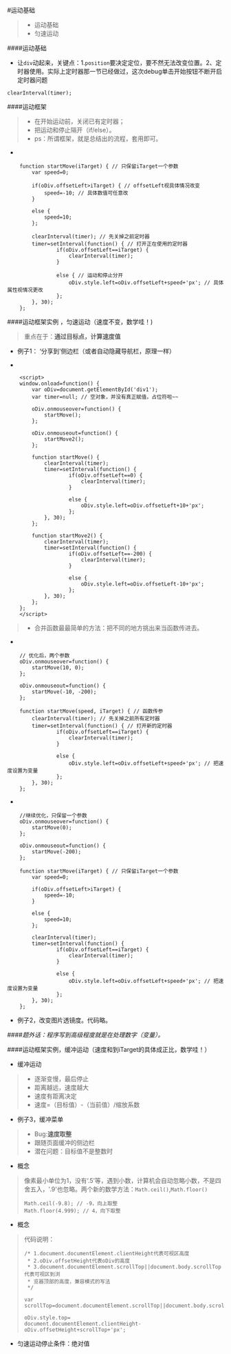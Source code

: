 #运动基础
> - 运动基础
> - 匀速运动

####运动基础
- 让`div`动起来，关键点：1.`position`要决定定位，要不然无法改变位置。2、定时器使用。实际上定时器那一节已经做过，这次debug单击开始按钮不断开启定时器问题
```
clearInterval(timer);
```

####运动框架
> - 在开始运动前，关闭已有定时器；
> - 把运动和停止隔开（if/else）。
> - ps：所谓框架，就是总结出的流程，套用即可。

- 
```
    function startMove(iTarget) { // 只保留iTarget一个参数
        var speed=0;

        if(oDiv.offsetLeft>iTarget) { // offsetLeft视具体情况改变
            speed=-10; // 具体数值可任意改
        }

        else {
            speed=10;
        };

        clearInterval(timer); // 先关掉之前定时器
        timer=setInterval(function() { // 打开正在使用的定时器
                if(oDiv.offsetLeft==iTarget) {
                    clearInterval(timer);
                }

                else { // 运动和停止分开
                    oDiv.style.left=oDiv.offsetLeft+speed+'px'; // 具体属性视情况更改
                };
        }, 30);
    };
```

####运动框架实例 ，匀速运动（速度不变，数学哇！)
> 重点在于：**通过目标点，计算速度值**

- 例子1： ‘分享到’侧边栏（或者自动隐藏导航栏，原理一样）

- 
```
    <script>
    window.onload=function() {
        var oDiv=document.getElementById('div1');
        var timer=null; // 空对象，并没有真正赋值，占位符啦~~

        oDiv.onmouseover=function() {
            startMove();
        };
        
        oDiv.onmouseout=function() {
            startMove2();
        };

        function startMove() {
            clearInterval(timer);
            timer=setInterval(function() {
                    if(oDiv.offsetLeft==0) {
                        clearInterval(timer);
                    }

                    else {
                        oDiv.style.left=oDiv.offsetLeft+10+'px';
                    };
            }, 30);
        };
        
        function startMove2() {
            clearInterval(timer);
            timer=setInterval(function() {
                    if(oDiv.offsetLeft==-200) {
                        clearInterval(timer);
                    }

                    else {
                        oDiv.style.left=oDiv.offsetLeft-10+'px';
                    };
            }, 30);
        };
    };
    </script>
```	

> - 合并函数最最简单的方法：把不同的地方挑出来当函数传进去。

- 
```
	// 优化后，两个参数
    oDiv.onmouseover=function() {
        startMove(10, 0);
    };
    
    oDiv.onmouseout=function() {
        startMove(-10, -200);
    };

    function startMove(speed, iTarget) { // 函数传参
        clearInterval(timer); // 先关掉之前所有定时器
        timer=setInterval(function() { // 打开新的定时器
                if(oDiv.offsetLeft==iTarget) {
                    clearInterval(timer);
                }

                else {
                    oDiv.style.left=oDiv.offsetLeft+speed+'px'; // 把速度设置为变量
                };
        }, 30);
    };
```
- 
```
	//继续优化，只保留一个参数
    oDiv.onmouseover=function() {
        startMove(0);
    };
    
    oDiv.onmouseout=function() {
        startMove(-200);
    };

    function startMove(iTarget) { // 只保留iTarget一个参数
        var speed=0;

        if(oDiv.offsetLeft>iTarget) {
            speed=-10;
        }

        else {
            speed=10;
        };

        clearInterval(timer);
        timer=setInterval(function() {
                if(oDiv.offsetLeft==iTarget) {
                    clearInterval(timer);
                }

                else {
                    oDiv.style.left=oDiv.offsetLeft+speed+'px'; // 把速度设置为变量
                };
        }, 30);
    };
```
- 例子2，改变图片透镜度。代码略。

####*题外话：程序写到高级程度就是在处理数字（变量）。*

####运动框架实例，缓冲运动（速度和到iTarget的具体成正比，数学哇！）
- 缓冲运动
> - 逐渐变慢，最后停止
> - 距离越远，速度越大
>  - 速度有距离决定
>  - 速度=（目标值）-（当前值）/缩放系数

- 例子3，缓冲菜单
> - Bug:**速度取整**
> - 跟随页面缓冲的侧边栏
>  - 潜在问题：目标值不是整数时

- 概念
> 像素最小单位为1，没有‘.5’等，遇到小数，计算机会自动忽略小数，不是四舍五入，'.9'也忽略。两个新的数学方法：`Math.ceil()`,`Math.floor()`
> ```
> Math.ceil(-9.8); // -9，向上取整
> Math.floor(4.999); // 4，向下取整
> ```

- 概念
> 代码说明：
> ```
> /* 1.document.documentElement.clientHeight代表可视区高度
>  * 2.oDiv.offsetHeight代表oDiv的高度
>  * 3.document.documentElement.scrollTop||document.body.scrollTop代表可视区到浏
>  * 览器顶部的高度，兼容模式的写法
>  */
> 
> var scrollTop=document.documentElement.scrollTop||document.body.scrollTop;
> 
> oDiv.style.top=
> document.documentElement.clientHeight-oDiv.offsetHeight+scrollTop+'px';
> ```
- 匀速运动停止条件：绝对值
